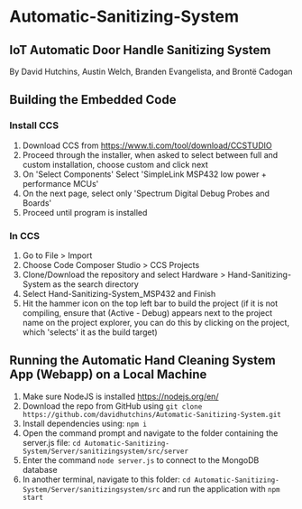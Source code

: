 # Automatic-Sanitizing-System
## IoT Automatic Door Handle Sanitizing System

By David Hutchins, Austin Welch, Branden Evangelista, and Brontë Cadogan

## Building the Embedded Code
### Install CCS
1. Download CCS from https://www.ti.com/tool/download/CCSTUDIO
2. Proceed through the installer, when asked to select between full and custom installation, choose custom and click next
3. On 'Select Components' Select 'SimpleLink MSP432 low power + performance MCUs'
4. On the next page, select only 'Spectrum Digital Debug Probes and Boards'
5. Proceed until program is installed

### In CCS
1. Go to File > Import 
2. Choose Code Composer Studio > CCS Projects
3. Clone/Download the repository and select Hardware > Hand-Sanitizing-System as the search directory
4. Select Hand-Sanitizing-System_MSP432 and Finish
5. Hit the hammer icon on the top left bar to build the project (if it is not compiling, ensure that (Active - Debug) appears next to the project name on the project explorer, you can do this by clicking on the project, which 'selects' it as the build target)

## Running the Automatic Hand Cleaning System App (Webapp) on a Local Machine
1. Make sure NodeJS is installed https://nodejs.org/en/
2. Download the repo from GitHub using 
    `git clone https://github.com/davidhutchins/Automatic-Sanitizing-System.git`
3. Install dependencies using: `npm i`
4. Open the command prompt and navigate to the folder containing the server.js file:
   `cd Automatic-Sanitizing-System/Server/sanitizingsystem/src/server`
5. Enter the command `node server.js` to connect to the MongoDB database
6. In another terminal, navigate to this folder:
   `cd Automatic-Sanitizing-System/Server/sanitizingsystem/src`
and run the application with `npm start`
